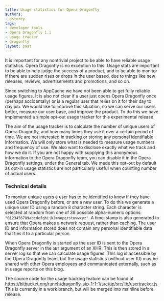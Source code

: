 ```yaml
---
title: Usage statistics for Opera Dragonfly
authors:
- dstorey
tags:
- developer tools
- Opera Dragonfly 1.1
- usage tracker
- dragonfly
layout: post
---
```

<p>It is important for any nontrivial project to be able to have reliable usage statistics. Opera Dragonfly is no exception to this. Usage stats are important to be able to help judge the success of a product, and to be able to monitor if there are sudden rises or drops in the user based, due to things like new releases, reviews, advertisements and promotions, and so on.</p>

<p>Since switching to AppCache we have not been able to get fully reliable usage figures. It is also not clear if a user just opens Opera Dragonfly once (perhaps accidentally) or is a regular user that relies on it for their day to day job. We would like to improve this situation, so we can serve our users better, measure our user base, and improve the product. To do this we have implemented a simple opt-out usage tracker for this experimental release.</p>

<p>The aim of the usage tracker is to calculate the number of unique users of Opera Dragonfly, and how many times they use it over a certain period of time. We are not interested in tracking or storing any personal identifiable information. We will only store what is needed to measure usage numbers and frequency of use. We also want to disclose exactly what we track and how we do it. If you are not happy with supplying this anonymous information to the Opera Dragonfly team, you can disable it in the Opera Dragonfly settings, under the General tab. We made this opt-out by default as opt-in usage statistics are not particularly useful when counting number of actual users.</p>

<h3>Technical details</h3>

<p>To monitor unique users a user has to be identified to know if they have used Opera Dragonfly before, or are a new user. To do this we generate a unique user ID using a random 8 character string. Each character is selected at random from one of 36 possible alpha-numeric options: <code>&quot;0123456789abcdefghijklmnopqrstuvwxyz&quot;</code>. A time-stamp is also generated to ensure that Opera makes a network request, rather than caching. The user ID and information stored does not contain any personal identifiable data that ties it to a particular person.</p>

<p>When Opera Dragonfly is started up the user ID is sent to the Opera Dragonfly server in the <code>GET</code> argument of an XHR.  This is then stored in a server log so that we can calculate usage figures. This log is accessible by the Opera Dragonfly team, but the usage statistics (without user ID) may be shared with other Opera employees and communicated externally, such as in usage reports on this blog.</p>

The source code for the usage tracking feature can be found at <a href="https://bitbucket.org/runeh/dragonfly-stp-1-1-1/src/tip/src/lib/usertracker.js">https://bitbucket.org/runeh/dragonfly-stp-1-1-1/src/tip/src/lib/usertracker.js</a>. This is currently in a work branch, but will be merged into mainline before release.
